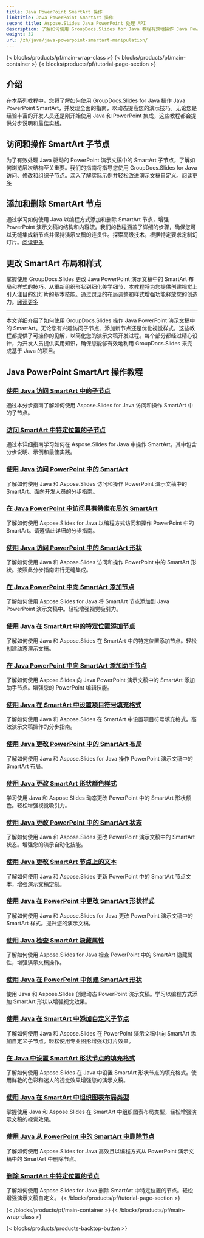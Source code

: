 ```yaml
---
title: Java PowerPoint SmartArt 操作
linktitle: Java PowerPoint SmartArt 操作
second_title: Aspose.Slides Java PowerPoint 处理 API
description: 了解如何使用 GroupDocs.Slides for Java 教程有效地操作 Java PowerPoint SmartArt。访问子节点、添加节点、更改布局等等！
weight: 32
url: /zh/java/java-powerpoint-smartart-manipulation/
---
```


{< blocks/products/pf/main-wrap-class >}
{< blocks/products/pf/main-container >}
{< blocks/products/pf/tutorial-page-section >}


## 介绍

在本系列教程中，您将了解如何使用 GroupDocs.Slides for Java 操作 Java PowerPoint SmartArt，并发现全面的指南，以动态提高您的演示技巧。无论您是经验丰富的开发人员还是刚开始使用 Java 和 PowerPoint 集成，这些教程都会提供分步说明和最佳实践。

## 访问和操作 SmartArt 子节点

为了有效处理 Java 驱动的 PowerPoint 演示文稿中的 SmartArt 子节点，了解如何浏览层次结构至关重要。我们的指南将指导您使用 GroupDocs.Slides for Java 访问、修改和组织子节点。深入了解实际示例并轻松改进演示文稿自定义。[阅读更多](./access-child-nodes-smartart-java/)

## 添加和删除 SmartArt 节点

通过学习如何使用 Java 以编程方式添加和删除 SmartArt 节点，增强 PowerPoint 演示文稿的结构和内容流。我们的教程涵盖了详细的步骤，确保您可以无缝集成新节点并保持演示文稿的连贯性。探索高级技术，根据特定要求定制幻灯片。[阅读更多](./add-nodes-smartart-java-powerpoint/)

## 更改 SmartArt 布局和样式

掌握使用 GroupDocs.Slides 更改 Java PowerPoint 演示文稿中的 SmartArt 布局和样式的技巧。从重新组织形状到细化美学细节，本教程将为您提供创建视觉上引人注目的幻灯片的基本技能。通过灵活的布局调整和样式增强功能释放您的创造力。[阅读更多](./change-smartart-layout-powerpoint-java/)

---

本文详细介绍了如何使用 GroupDocs.Slides 操作 Java PowerPoint 演示文稿中的 SmartArt。无论您有兴趣访问子节点、添加新节点还是优化视觉样式，这些教程都提供了可操作的见解，以简化您的演示文稿开发过程。每个部分都经过精心设计，为开发人员提供实用知识，确保您能够有效地利用 GroupDocs.Slides 来完成基于 Java 的项目。

## Java PowerPoint SmartArt 操作教程
### [使用 Java 访问 SmartArt 中的子节点](./access-child-nodes-smartart-java/)
通过本分步指南了解如何使用 Aspose.Slides for Java 访问和操作 SmartArt 中的子节点。
### [访问 SmartArt 中特定位置的子节点](./access-child-node-specific-position-smartart-java/)
通过本详细指南学习如何在 Aspose.Slides for Java 中操作 SmartArt。其中包含分步说明、示例和最佳实践。
### [使用 Java 访问 PowerPoint 中的 SmartArt](./access-smartart-powerpoint-java/)
了解如何使用 Java 和 Aspose.Slides 访问和操作 PowerPoint 演示文稿中的 SmartArt。面向开发人员的分步指南。
### [在 Java PowerPoint 中访问具有特定布局的 SmartArt](./access-smartart-specific-layout-java-powerpoint/)
了解如何使用 Aspose.Slides for Java 以编程方式访问和操作 PowerPoint 中的 SmartArt。请遵循此详细的分步指南。
### [使用 Java 访问 PowerPoint 中的 SmartArt 形状](./access-smartart-shape-powerpoint-java/)
了解如何使用 Java 和 Aspose.Slides 访问和操作 PowerPoint 中的 SmartArt 形状。按照此分步指南进行无缝集成。
### [在 Java PowerPoint 中向 SmartArt 添加节点](./add-nodes-smartart-java-powerpoint/)
了解如何使用 Aspose.Slides for Java 将 SmartArt 节点添加到 Java PowerPoint 演示文稿中。轻松增强视觉吸引力。
### [使用 Java 在 SmartArt 中的特定位置添加节点](./add-nodes-specific-position-smartart-java/)
了解如何使用 Java 和 Aspose.Slides 在 SmartArt 中的特定位置添加节点。轻松创建动态演示文稿。
### [在 Java PowerPoint 中向 SmartArt 添加助手节点](./add-assistant-node-smartart-java-powerpoint/)
了解如何使用 Aspose.Slides 向 Java PowerPoint 演示文稿中的 SmartArt 添加助手节点。增强您的 PowerPoint 编辑技能。
### [使用 Java 在 SmartArt 中设置项目符号填充格式](./set-bullet-fill-format-smartart-java/)
了解如何使用 Java 和 Aspose.Slides 在 SmartArt 中设置项目符号填充格式。高效演示文稿操作的分步指南。
### [使用 Java 更改 PowerPoint 中的 SmartArt 布局](./change-smartart-layout-powerpoint-java/)
了解如何使用 Java 和 Aspose.Slides for Java 操作 PowerPoint 演示文稿中的 SmartArt 布局。
### [使用 Java 更改 SmartArt 形状颜色样式](./change-smartart-shape-color-style-java/)
学习使用 Java 和 Aspose.Slides 动态更改 PowerPoint 中的 SmartArt 形状颜色。轻松增强视觉吸引力。
### [使用 Java 更改 PowerPoint 中的 SmartArt 状态](./change-smartart-state-powerpoint-java/)
了解如何使用 Java 和 Aspose.Slides 更改 PowerPoint 演示文稿中的 SmartArt 状态。增强您的演示自动化技能。
### [使用 Java 更改 SmartArt 节点上的文本](./change-text-smartart-node-java/)
了解如何使用 Java 和 Aspose.Slides 更新 PowerPoint 中的 SmartArt 节点文本，增强演示文稿定制。
### [使用 Java 在 PowerPoint 中更改 SmartArt 形状样式](./change-smartart-shape-style-powerpoint-java/)
了解如何使用 Java 和 Aspose.Slides for Java 更改 PowerPoint 演示文稿中的 SmartArt 样式。提升您的演示文稿。
### [使用 Java 检查 SmartArt 隐藏属性](./check-smartart-hidden-property-java/)
了解如何使用 Aspose.Slides for Java 检查 PowerPoint 中的 SmartArt 隐藏属性，增强演示文稿操作。
### [使用 Java 在 PowerPoint 中创建 SmartArt 形状](./create-smartart-shape-powerpoint-java/)
使用 Java 和 Aspose.Slides 创建动态 PowerPoint 演示文稿。学习以编程方式添加 SmartArt 形状以增强视觉效果。
### [使用 Java 在 SmartArt 中添加自定义子节点](./add-custom-child-nodes-smartart-java/)
了解如何使用 Java 和 Aspose.Slides 在 PowerPoint 演示文稿中向 SmartArt 添加自定义子节点。轻松使用专业图形增强幻灯片效果。
### [在 Java 中设置 SmartArt 形状节点的填充格式](./set-fill-format-smartart-shape-node-java/)
了解如何使用 Aspose.Slides 在 Java 中设置 SmartArt 形状节点的填充格式。使用鲜艳的色彩和迷人的视觉效果增强您的演示文稿。
### [使用 Java 在 SmartArt 中组织图表布局类型](./organize-chart-layout-type-smartart-java/)
掌握使用 Java 和 Aspose.Slides 在 SmartArt 中组织图表布局类型，轻松增强演示文稿的视觉效果。
### [使用 Java 从 PowerPoint 中的 SmartArt 中删除节点](./remove-node-smartart-powerpoint-java/)
了解如何使用 Aspose.Slides for Java 高效且以编程方式从 PowerPoint 演示文稿中的 SmartArt 中删除节点。
### [删除 SmartArt 中特定位置的节点](./remove-node-specific-position-smartart-java/)
了解如何使用 Aspose.Slides for Java 删除 SmartArt 中特定位置的节点。轻松增强演示文稿自定义。
{< /blocks/products/pf/tutorial-page-section >}

{< /blocks/products/pf/main-container >}
{< /blocks/products/pf/main-wrap-class >}

{< blocks/products/products-backtop-button >}
